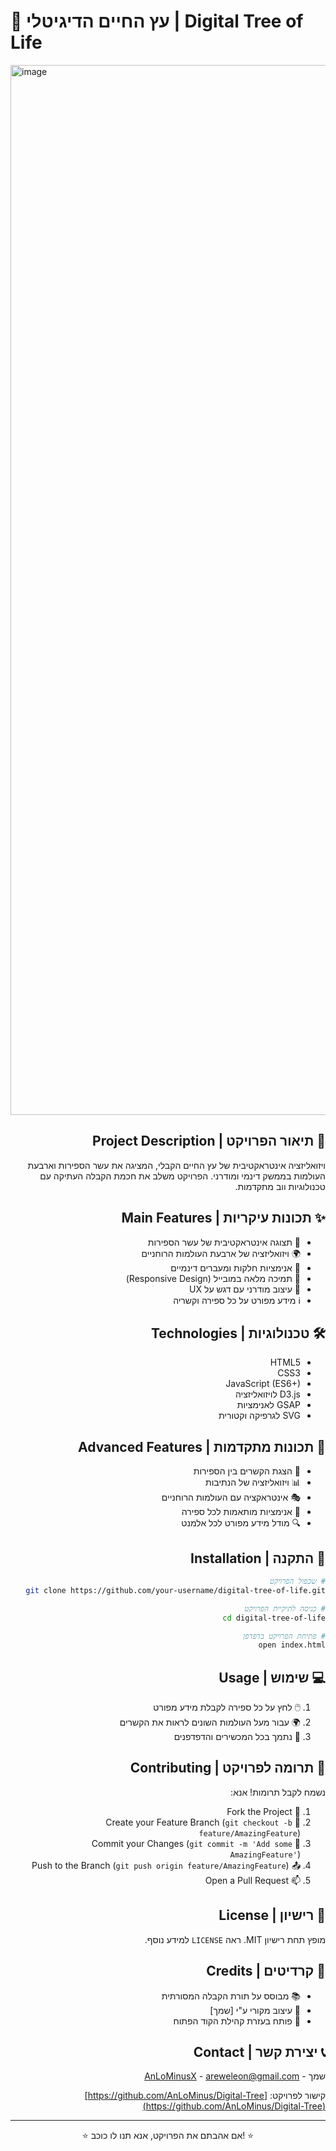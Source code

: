 # 🌳 עץ החיים הדיגיטלי | Digital Tree of Life

<img width="1680" alt="image" src="https://github.com/user-attachments/assets/0dff03bb-da67-4401-8059-6242adb9c527">


<div dir="rtl">

## 📖 תיאור הפרויקט | Project Description

ויזואליזציה אינטראקטיבית של עץ החיים הקבלי, המציגה את עשר הספירות וארבעת העולמות בממשק דינמי ומודרני. הפרויקט משלב את חכמת הקבלה העתיקה עם טכנולוגיות ווב מתקדמות.

## ✨ תכונות עיקריות | Main Features

- 🎯 תצוגה אינטראקטיבית של עשר הספירות
- 🌍 ויזואליזציה של ארבעת העולמות הרוחניים
- 🔄 אנימציות חלקות ומעברים דינמיים
- 📱 תמיכה מלאה במובייל (Responsive Design)
- 🎨 עיצוב מודרני עם דגש על UX
- ℹ️ מידע מפורט על כל ספירה וקשריה

## 🛠️ טכנולוגיות | Technologies

- HTML5
- CSS3
- JavaScript (ES6+)
- D3.js לויזואליזציה
- GSAP לאנימציות
- SVG לגרפיקה וקטורית

## 🎨 תכונות מתקדמות | Advanced Features

- 🔮 הצגת הקשרים בין הספירות
- 📊 ויזואליזציה של הנתיבות
- 🎭 אינטראקציה עם העולמות הרוחניים
- 💫 אנימציות מותאמות לכל ספירה
- 🔍 מודל מידע מפורט לכל אלמנט

## 🚀 התקנה | Installation

```bash
# שכפול הפרויקט
git clone https://github.com/your-username/digital-tree-of-life.git

# כניסה לתיקיית הפרויקט
cd digital-tree-of-life

# פתיחת הפרויקט בדפדפן
open index.html
```

## 💻 שימוש | Usage

1. 🖱️ לחץ על כל ספירה לקבלת מידע מפורט
2. 🌍 עבור מעל העולמות השונים לראות את הקשרים
3. 📱 נתמך בכל המכשירים והדפדפנים

## 🤝 תרומה לפרויקט | Contributing

נשמח לקבל תרומות! אנא:

1. 🔄 Fork the Project
2. 🌿 Create your Feature Branch (`git checkout -b feature/AmazingFeature`)
3. 💾 Commit your Changes (`git commit -m 'Add some AmazingFeature'`)
4. 📤 Push to the Branch (`git push origin feature/AmazingFeature`)
5. 📫 Open a Pull Request

## 📜 רישיון | License

מופץ תחת רישיון MIT. ראה `LICENSE` למידע נוסף.

## 👏 קרדיטים | Credits

- 📚 מבוסס על תורת הקבלה המסורתית
- 🎨 עיצוב מקורי ע"י [שמך]
- 🔧 פותח בעזרת קהילת הקוד הפתוח

## 📞 יצירת קשר | Contact

שמך - [AnLoMinusX](https://x.com/AnLoMinusX) - <areweleon@gmail.com>

קישור לפרויקט: [https://github.com/AnLoMinus/Digital-Tree](https://github.com/AnLoMinus/Digital-Tree)

</div>

---

<div align="center">
⭐️ אם אהבתם את הפרויקט, אנא תנו לו כוכב! ⭐️
</div>
